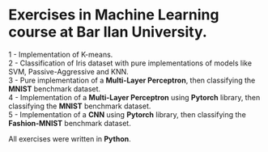 # Exercises in Machine Learning course at Bar Ilan University.
1 - Implementation of K-means. </br>
2 - Classification of Iris dataset with pure implementations of models like SVM, Passive-Aggressive and KNN. </br>
3 - Pure implementation of a **Multi-Layer Perceptron**, then classifying the **MNIST** benchmark dataset. </br>
4 - Implementation of a **Multi-Layer Perceptron** using **Pytorch** library, then classifying the **MNIST** benchmark dataset. </br>
5 - Implementation of a **CNN** using **Pytorch** library, then classifying the **Fashion-MNIST** benchmark dataset. </br>

All exercises were written in **Python**.

